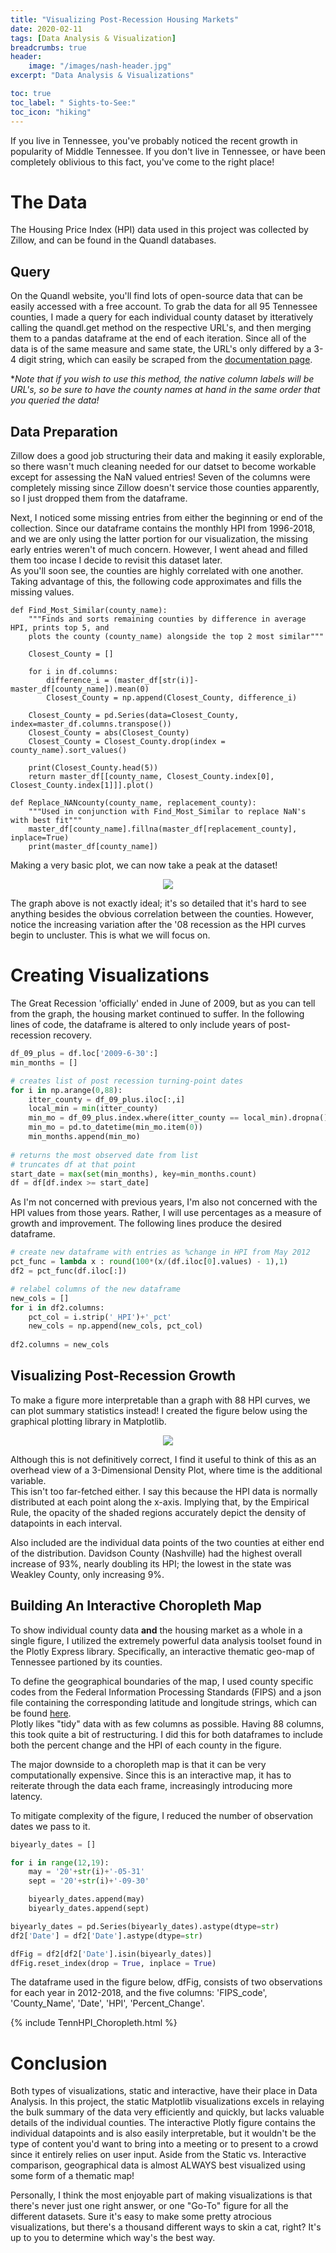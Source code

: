 ```yaml
---
title: "Visualizing Post-Recession Housing Markets"
date: 2020-02-11
tags: [Data Analysis & Visualization]
breadcrumbs: true
header:
    image: "/images/nash-header.jpg"
excerpt: "Data Analysis & Visualizations"

toc: true
toc_label: " Sights-to-See:"
toc_icon: "hiking"
---
```


If you live in Tennessee, you've probably noticed the recent growth in popularity of Middle Tennessee. If you don't live in Tennessee, or have been completely oblivious to this fact, you've come to the right place!
  
# The Data
The Housing Price Index (HPI) data used in this project was collected by Zillow, and can be found in the Quandl databases.  

## Query
On the Quandl website, you'll find lots of open-source data that can be easily accessed with a free account. To grab the data for all 95 Tennessee counties, I made a query for each individual county dataset by itteratively calling the quandl.get method on the respective URL's, and then merging them to a pandas dataframe at the end of each iteration. Since all of the data is of the same measure and same state, the URL's only differed by a 3-4 digit string, which can easily be scraped from the [documentation page](https://www.quandl.com/data/ZILLOW-Zillow-Real-Estate-Research/documentation).  
  
**Note that if you wish to use this method, the native column labels will be URL's, so be sure to have the county names at hand in the same order that you queried the data!*  
  
## Data Preparation
Zillow does a good job structuring their data and making it easily explorable, so there wasn't much cleaning needed for our datset to become workable except for assessing the NaN valued entries! Seven of the columns were completely missing since Zillow doesn't service those counties apparently, so I just dropped them from the dataframe.  
  
Next, I noticed some missing entries from either the beginning or end of the collection. Since our dataframe contains the monthly HPI from 1996-2018, and we are only using the latter portion for our visualization, the missing early entries weren't of much concern. However, I went ahead and filled them too incase I decide to revisit this dataset later.  
As you'll soon see, the counties are highly correlated with one another. Taking advantage of this, the following code approximates and fills the missing values.


```Jupyter-Notebook
def Find_Most_Similar(county_name):
    """Finds and sorts remaining counties by difference in average HPI, prints top 5, and 
    plots the county (county_name) alongside the top 2 most similar"""
    
    Closest_County = []
    
    for i in df.columns:
        difference_i = (master_df[str(i)]-master_df[county_name]).mean(0)
        Closest_County = np.append(Closest_County, difference_i)
    
    Closest_County = pd.Series(data=Closest_County, index=master_df.columns.transpose())
    Closest_County = abs(Closest_County)
    Closest_County = Closest_County.drop(index = county_name).sort_values()
    
    print(Closest_County.head(5))
    return master_df[[county_name, Closest_County.index[0], Closest_County.index[1]]].plot()

def Replace_NANcounty(county_name, replacement_county):
    """Used in conjunction with Find_Most_Similar to replace NaN's with best fit"""
    master_df[county_name].fillna(master_df[replacement_county], inplace=True)
    print(master_df[county_name])
```

  
Making a very basic plot, we can now take a peak at the dataset!  

<p align="center">
  <img src="/images/HPI_linegraph.png">
</p>

The graph above is not exactly ideal; it's so detailed that it's hard to see anything besides the obvious correlation between the counties. However, notice the increasing variation after the '08 recession as the HPI curves begin to uncluster. This is what we will focus on.

# Creating Visualizations
The Great Recession 'officially' ended in June of 2009, but as you can tell from the graph, the housing market continued to suffer. In the following lines of code, the dataframe is altered to only include years of post-recession recovery.


```python
df_09_plus = df.loc['2009-6-30':]
min_months = []

# creates list of post recession turning-point dates
for i in np.arange(0,88):
    itter_county = df_09_plus.iloc[:,i]
    local_min = min(itter_county)
    min_mo = df_09_plus.index.where(itter_county == local_min).dropna().values
    min_mo = pd.to_datetime(min_mo.item(0))
    min_months.append(min_mo)
    
# returns the most observed date from list 
# truncates df at that point
start_date = max(set(min_months), key=min_months.count)
df = df[df.index >= start_date]
```

As I'm not concerned with previous years, I'm also not concerned with the HPI values from those years. Rather, I will use percentages as a measure of growth and improvement. The following lines produce the desired dataframe.


```python
# create new dataframe with entries as %change in HPI from May 2012
pct_func = lambda x : round(100*(x/(df.iloc[0].values) - 1),1)
df2 = pct_func(df.iloc[:])

# relabel columns of the new dataframe
new_cols = []
for i in df2.columns:
    pct_col = i.strip('_HPI')+'_pct'
    new_cols = np.append(new_cols, pct_col)
    
df2.columns = new_cols
```
## Visualizing Post-Recession Growth
To make a figure more interpretable than a graph with 88 HPI curves, we can plot summary statistics instead! I created the figure below using the graphical plotting library in Matplotlib.


<p align="center">
  <img src="/images/HPI_Matplotlib_plot.png">
</p>

Although this is not definitively correct, I find it useful to think of this as an overhead view of a 3-Dimensional Density Plot, where time is the additional variable.  
This isn't too far-fetched either. I say this because the HPI data is normally distributed at each point along the x-axis. Implying that, by the Empirical Rule, the opacity of the shaded regions accurately depict the density of datapoints in each interval.  
  
Also included are the individual data points of the two counties at either end of the distribution. Davidson County (Nashville) had the highest overall increase of 93%, nearly doubling its HPI; the lowest in the state was Weakley County, only increasing 9%.  

## Building An Interactive Choropleth Map
To show individual county data **and** the housing market as a whole in a single figure, I utilized the extremely powerful data analysis toolset found in the Plotly Express library. Specifically, an interactive thematic geo-map of Tennessee partioned by its counties.  
  
To define the geographical boundaries of the map, I used county specific codes from the Federal Information Processing Standards (FIPS) and a json file containing the corresponding latitude and longitude strings, which can be found [here](https://raw.githubusercontent.com/plotly/datasets/master/geojson-counties-fips.json).  
Plotly likes "tidy" data with as few columns as possible. Having 88 columns, this took quite a bit of restructuring. I did this for both dataframes to include both the percent change and the HPI of each county in the figure.  
  
The major downside to a choropleth map is that it can be very computationally expensive. Since this is an interactive map, it has to reiterate through the data each frame, increasingly introducing more latency.  
  
To mitigate complexity of the figure, I reduced the number of observation dates we pass to it.


```python
biyearly_dates = []

for i in range(12,19):
    may = '20'+str(i)+'-05-31'
    sept = '20'+str(i)+'-09-30'

    biyearly_dates.append(may)
    biyearly_dates.append(sept)

biyearly_dates = pd.Series(biyearly_dates).astype(dtype=str)
df2['Date'] = df2['Date'].astype(dtype=str)

dfFig = df2[df2['Date'].isin(biyearly_dates)]
dfFig.reset_index(drop = True, inplace = True)
```

The dataframe used in the figure below, dfFig, consists of two observations for each year in 2012-2018, and the five columns: 'FIPS_code', 'County_Name', 'Date', 'HPI', 'Percent_Change'.

  
{% include TennHPI_Choropleth.html %}
 
  
# Conclusion
Both types of visualizations, static and interactive, have their place in Data Analysis. In this project, the static Matplotlib visualizations excels in relaying the bulk summary of the data very efficiently and quickly, but lacks valuable details of the individual counties. The interactive Plotly figure contains the individual datapoints and is also easily interpretable, but it wouldn't be the type of content you'd want to bring into a meeting or to present to a crowd since it entirely relies on user input. Aside from the Static vs. Interactive comparison, geographical data is almost ALWAYS best visualized using some form of a thematic map!  
  
Personally, I think the most enjoyable part of making visualizations is that there's never just one right answer, or one "Go-To" figure for all the different datasets. Sure it's easy to make some pretty atrocious visualizations, but there's a thousand different ways to skin a cat, right? It's up to you to determine which way's the best way.

